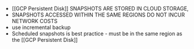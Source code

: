 - [[GCP Persistent Disk]] SNAPSHOTS ARE STORED IN CLOUD STORAGE,
- SNAPSHOTS ACCESSED WITHIN THE SAME REGIONS DO NOT INCUR NETWORK COSTS
- use incremental backup
- Scheduled snapshots is best practice - must be in the same region as the [[GCP Persistent Disk]]